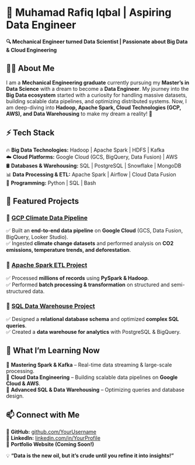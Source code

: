# 🚀 Muhamad Rafiq Iqbal | Aspiring Data Engineer  

**🔍 Mechanical Engineer turned Data Scientist | Passionate about Big Data & Cloud Engineering**  

## 👨‍💻 About Me  
I am a **Mechanical Engineering graduate** currently pursuing my **Master’s in Data Science** with a dream to become a **Data Engineer**. My journey into the **Big Data ecosystem** started with a curiosity for handling massive datasets, building scalable data pipelines, and optimizing distributed systems. Now, I am deep-diving into **Hadoop, Apache Spark, Cloud Technologies (GCP, AWS), and Data Warehousing** to make my dream a reality! 🚀  

## ⚡ Tech Stack  
🔥 **Big Data Technologies:** Hadoop | Apache Spark | HDFS | Kafka  
☁️ **Cloud Platforms:** Google Cloud (GCS, BigQuery, Data Fusion) | AWS  
🛢 **Databases & Warehousing:** SQL | PostgreSQL | Snowflake | MongoDB  
📊 **Data Processing & ETL:** Apache Spark | Airflow | Cloud Data Fusion  
📌 **Programming:** Python | SQL | Bash  

## 📂 Featured Projects  
### 🔹 [GCP Climate Data Pipeline](https://github.com/Rafiqbal/GCP-Climate-Data-Pipeline)  
✅ Built an **end-to-end data pipeline** on **Google Cloud** (GCS, Data Fusion, BigQuery, Looker Studio).  
✅ Ingested **climate change datasets** and performed analysis on **CO2 emissions, temperature trends, and deforestation**.  

### 🔹 [Apache Spark ETL Project](https://github.com/Rafiqbal/Apache-Spark-Data-Processing)  
✅ Processed **millions of records** using **PySpark & Hadoop**.  
✅ Performed **batch processing & transformation** on structured and semi-structured data.  

### 🔹 [SQL Data Warehouse Project](https://github.com/Rafiqbal/SQL-Data-Warehouse-Project)  
✅ Designed a **relational database schema** and optimized **complex SQL queries**.  
✅ Created a **data warehouse for analytics** with PostgreSQL & BigQuery.  

## 🚀 What I’m Learning Now  
📌 **Mastering Spark & Kafka** – Real-time data streaming & large-scale processing.  
📌 **Cloud Data Engineering** – Building scalable data pipelines on **Google Cloud & AWS**.  
📌 **Advanced SQL & Data Warehousing** – Optimizing queries and database design.  

## 📫 Connect with Me  
🔗 **GitHub:** [github.com/YourUsername](https://github.com/Rafiqbal)  
🔗 **LinkedIn:** [linkedin.com/in/YourProfile](https://linkedin.com/in/rafiqbal)  
🔗 **Portfolio Website (Coming Soon!)**  

💡 **“Data is the new oil, but it’s crude until you refine it into insights!”**  

